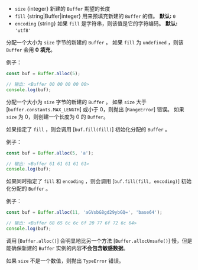 <!-- YAML
added: v5.10.0
changes:
  - version: v8.9.3
    pr-url: https://github.com/nodejs/node/pull/17428
    description: Specifying an invalid string for `fill` now results in a
                 zero-filled buffer.
-->

* `size` {integer} 新建的 `Buffer` 期望的长度
* `fill` {string|Buffer|integer} 用来预填充新建的 `Buffer` 的值。
  **默认:** `0`
* `encoding` {string} 如果 `fill` 是字符串，则该值是它的字符编码。
  **默认:** `'utf8'`

分配一个大小为 `size` 字节的新建的 `Buffer` 。
如果 `fill` 为 `undefined` ，则该 `Buffer` 会用 **0 填充**。

例子：

```js
const buf = Buffer.alloc(5);

// 输出: <Buffer 00 00 00 00 00>
console.log(buf);
```

分配一个大小为 `size` 字节的新建的 `Buffer` 。
如果 `size` 大于 [`buffer.constants.MAX_LENGTH`] 或小于 0，则抛出 [`RangeError`] 错误。
如果 `size` 为 0，则创建一个长度为 0 的 `Buffer`。

如果指定了 `fill` ，则会调用 [`buf.fill(fill)`] 初始化分配的 `Buffer` 。

例子：

```js
const buf = Buffer.alloc(5, 'a');

// 输出: <Buffer 61 61 61 61 61>
console.log(buf);
```

如果同时指定了 `fill` 和 `encoding` ，则会调用 [`buf.fill(fill, encoding)`] 初始化分配的 `Buffer` 。

例子：

```js
const buf = Buffer.alloc(11, 'aGVsbG8gd29ybGQ=', 'base64');

// 输出: <Buffer 68 65 6c 6c 6f 20 77 6f 72 6c 64>
console.log(buf);
```

调用 [`Buffer.alloc()`] 会明显地比另一个方法 [`Buffer.allocUnsafe()`] 慢，但是能确保新建的 `Buffer` 实例的内容**不会包含敏感数据**。

如果 `size` 不是一个数值，则抛出 `TypeError` 错误。

